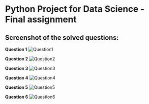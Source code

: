 # Python Project for Data Science - Final assignment

## Screenshot of the solved questions:
**Question 1**
![Question1](https://github.com/Calcanta/python-_project_data_science/assets/61021081/8f6478f8-41b8-445b-ab37-2d17f5437f6c)

**Question 2**
![Question2](https://github.com/Calcanta/python-_project_data_science/assets/61021081/d67a9cfa-b71d-4bcb-b19d-b4a10c421164)

**Question 3**
![Question3](https://github.com/Calcanta/python-_project_data_science/assets/61021081/21c85f7f-6e05-4b42-a4ee-5c171e920600)

**Question 4**
![Question4](https://github.com/Calcanta/python-_project_data_science/assets/61021081/56ff92cf-1989-4501-b76e-d6abc6fa604a)

**Question 5**
![Question5](https://github.com/Calcanta/python-_project_data_science/assets/61021081/5930f5f3-3464-48ee-b5d6-3a3f3609cd1c)

**Question 6**
![Question6](https://github.com/Calcanta/python-_project_data_science/assets/61021081/3ebacf5f-d23b-46a2-a769-ce13ba87bedc)
